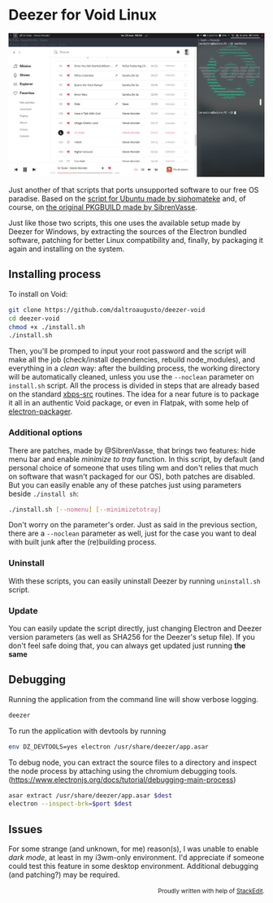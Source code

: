 # Deezer for Void Linux

![Screenshot of Deezer Desktop running on Void Linux with the media player integration visible](screenshot.png)

Just another of that scripts that ports unsupported software to our free OS paradise. Based on the [script for Ubuntu made by siphomateke](https://github.com/siphomateke/deezer) and, of course, on [the original PKGBUILD made by SibrenVasse](https://aur.archlinux.org/packages/deezer/).

Just like those two scripts, this one uses the available setup made by Deezer for Windows, by extracting the sources of the Electron bundled software, patching for better Linux compatibility and, finally, by packaging it again and installing on the system.

## Installing process

To install on Void:

```bash
git clone https://github.com/daltroaugusto/deezer-void
cd deezer-void
chmod +x ./install.sh
./install.sh
```

Then, you'll be promped to input your root password and the script will make all the job (check/install dependencies, rebuild node_modules), and everything in a *clean* way: after the building process, the working directory will be automatically cleaned, unless you use the `--noclean` parameter on `install.sh` script. All the process is divided in steps that are already based on the standard [xbps-src](https://github.com/void-linux/void-packages/) routines. The idea for a near future is to package it all in an authentic Void package, or even in Flatpak, with some help of [electron-packager](https://github.com/electron/electron-packager).

### Additional options
There are patches, made by @SibrenVasse, that brings two features: hide menu bar and enable *minimize to tray* function. In this script, by default (and personal choice of someone that uses tiling wm and don't relies that much on software that wasn't packaged for our OS), both patches are disabled. But you can easily enable any of these patches just using parameters beside `./install sh`:
```bash
./install.sh [--nomenu] [--minimizetotray]
```
Don't worry on the parameter's order. Just as said in the previous section, there are a `--noclean` parameter as well, just for the case you want to deal with built junk after the (re)building process.


### Uninstall
With these scripts, you can easily uninstall Deezer by running `uninstall.sh` script. 

### Update
You can easily update the script directly, just changing Electron and Deezer version parameters (as well as SHA256 for the Deezer's setup file). If you don't feel safe doing that, you can always get updated just running **the same** 

## Debugging

Running the application from the command line will show verbose logging.

```bash
deezer
```

To run the application with devtools by running

```bash
env DZ_DEVTOOLS=yes electron /usr/share/deezer/app.asar
```

To debug node, you can extract the source files to a directory and inspect the node process by attaching using the chromium debugging tools. (<https://www.electronjs.org/docs/tutorial/debugging-main-process>)

```bash
asar extract /usr/share/deezer/app.asar $dest
electron --inspect-brk=$port $dest
```
## Issues
For some strange (and unknown, for me) reason(s), I was unable to enable *dark mode*, at least in my i3wm-only environment. I'd appreciate if someone could test this feature in some desktop environment. Additional debugging (and patching?) may be required.


<div align="right"><small>Proudly written with help of <a href="https://github.com/benweet/stackedit">StackEdit</a>.</small></div>
